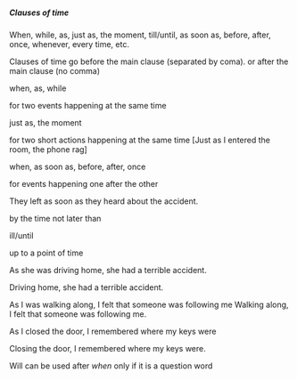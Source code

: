 ##### Clauses of time

When, while, as, just as, the moment, till/until, as soon as, 
before, after, once, whenever, every time, etc.

Clauses of time go before the main clause (separated by coma).
or after the main clause (no comma)

when, as, while 

for two events happening at the same time

just as, the moment 

for two short actions happening at the same time
[Just as I entered the room, the phone rag]

when, as soon as, before, after, once

for events happening one after the other

They left as soon as they heard about the accident.

by the time
not later than

ill/until

up to a point of time

As she was driving home, she had a terrible accident.

Driving home, she had a terrible accident.

As I was walking along, I felt that someone was following me
Walking along, I felt that someone was following me.

As I closed the door, I remembered where my keys were

Closing the door, I remembered where my keys were.



Will can be used after *when* only if it is a question word
